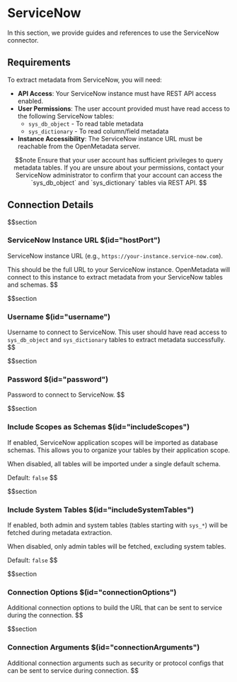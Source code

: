 # ServiceNow

In this section, we provide guides and references to use the ServiceNow connector.

## Requirements

To extract metadata from ServiceNow, you will need:

- **API Access**: Your ServiceNow instance must have REST API access enabled.
- **User Permissions**: The user account provided must have read access to the following ServiceNow tables:
  - `sys_db_object` - To read table metadata
  - `sys_dictionary` - To read column/field metadata
- **Instance Accessibility**: The ServiceNow instance URL must be reachable from the OpenMetadata server.

$$note
Ensure that your user account has sufficient privileges to query metadata tables. If you are unsure about your permissions, contact your ServiceNow administrator to confirm that your account can access the `sys_db_object` and `sys_dictionary` tables via REST API.
$$

## Connection Details

$$section
### ServiceNow Instance URL $(id="hostPort")

ServiceNow instance URL (e.g., `https://your-instance.service-now.com`). 

This should be the full URL to your ServiceNow instance. OpenMetadata will connect to this instance to extract metadata from your ServiceNow tables and schemas.
$$

$$section
### Username $(id="username")

Username to connect to ServiceNow. This user should have read access to `sys_db_object` and `sys_dictionary` tables to extract metadata successfully.
$$

$$section
### Password $(id="password")

Password to connect to ServiceNow.
$$

$$section
### Include Scopes as Schemas $(id="includeScopes")

If enabled, ServiceNow application scopes will be imported as database schemas. This allows you to organize your tables by their application scope.

When disabled, all tables will be imported under a single default schema.

Default: `false`
$$

$$section
### Include System Tables $(id="includeSystemTables")

If enabled, both admin and system tables (tables starting with `sys_*`) will be fetched during metadata extraction.

When disabled, only admin tables will be fetched, excluding system tables.

Default: `false`
$$

$$section
### Connection Options $(id="connectionOptions")

Additional connection options to build the URL that can be sent to service during the connection.
$$

$$section
### Connection Arguments $(id="connectionArguments")

Additional connection arguments such as security or protocol configs that can be sent to service during connection.
$$
